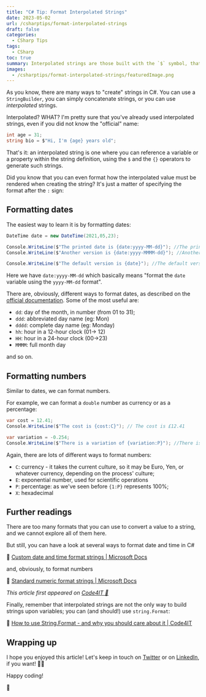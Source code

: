```yaml
---
title: "C# Tip: Format Interpolated Strings"
date: 2023-05-02
url: /csharptips/format-interpolated-strings
draft: false
categories:
  - CSharp Tips
tags:
  - CSharp
toc: true
summary: Interpolated strings are those built with the `$` symbol, that you can use to create strings using existing variables or properties. Did you know that you can apply custom formattings to such values?
images:
  - /csharptips/format-interpolated-strings/featuredImage.png
---
```


As you know, there are many ways to "create" strings in C#. You can use a `StringBuilder`, you can simply concatenate strings, or you can use _interpolated_ strings.

Interpolated? WHAT? I'm pretty sure that you've already used interpolated strings, even if you did not know the "official" name:

```cs
int age = 31;
string bio = $"Hi, I'm {age} years old";
```

That's it: an interpolated string is one where you can reference a variable or a property within the string definition, using the `$` and the `{}` operators to generate such strings.

Did you know that you can even format how the interpolated value must be rendered when creating the string? It's just a matter of specifying the format after the `:` sign:

## Formatting dates

The easiest way to learn it is by formatting dates:

```cs
DateTime date = new DateTime(2021,05,23);

Console.WriteLine($"The printed date is {date:yyyy-MM-dd}"); //The printed date is 2021-05-23
Console.WriteLine($"Another version is {date:yyyy-MMMM-dd}"); //Another version is 2021-May-23

Console.WriteLine($"The default version is {date}"); //The default version is 23/05/2021 00:00:00
```

Here we have `date:yyyy-MM-dd` which basically means "format the `date` variable using the `yyyy-MM-dd` format".

There are, obviously, different ways to format dates, as described on the [official documentation](https://learn.microsoft.com/en-us/dotnet/standard/base-types/custom-date-and-time-format-strings?wt.mc_id=DT-MVP-5005077). Some of the most useful are:

- `dd`: day of the month, in number (from 01 to 31);
- `ddd`: abbreviated day name (eg: Mon)
- `dddd`: complete day name (eg: Monday)
- `hh`: hour in a 12-hour clock (01-> 12)
- `HH`: hour in a 24-hour clock (00->23)
- `MMMM`: full month day

and so on.

## Formatting numbers

Similar to dates, we can format numbers.

For example, we can format a `double` number as currency or as a percentage:

```cs
var cost = 12.41;
Console.WriteLine($"The cost is {cost:C}"); // The cost is £12.41

var variation = -0.254;
Console.WriteLine($"There is a variation of {variation:P}"); //There is a variation of -25.40%
```

Again, there are lots of different ways to format numbers:

- `C`: currency - it takes the current culture, so it may be Euro, Yen, or whatever currency, depending on the process' culture;
- `E`: exponential number, used for scientific operations
- `P`: percentage: as we've seen before `{1:P}` represents 100%;
- `X`: hexadecimal

## Further readings

There are too many formats that you can use to convert a value to a string, and we cannot explore all of them here.

But still, you can have a look at several ways to format date and time in C#

🔗 [Custom date and time format strings | Microsoft Docs](https://learn.microsoft.com/en-us/dotnet/standard/base-types/custom-date-and-time-format-strings?wt.mc_id=DT-MVP-5005077)

and, obviously, to format numbers

🔗 [Standard numeric format strings | Microsoft Docs](https://learn.microsoft.com/en-us/dotnet/standard/base-types/standard-numeric-format-strings?wt.mc_id=DT-MVP-5005077)

_This article first appeared on [Code4IT 🐧](https://www.code4it.dev/)_

Finally, remember that interpolated strings are not the only way to build strings upon variables; you can (and should!) use `string.Format`:

🔗 [How to use String.Format - and why you should care about it | Code4IT](https://www.code4it.dev/blog/how-to-use-string-format/)

## Wrapping up

I hope you enjoyed this article! Let's keep in touch on [Twitter](https://twitter.com/BelloneDavide) or on [LinkedIn](https://www.linkedin.com/in/BelloneDavide/), if you want! 🤜🤛

Happy coding!

🐧
